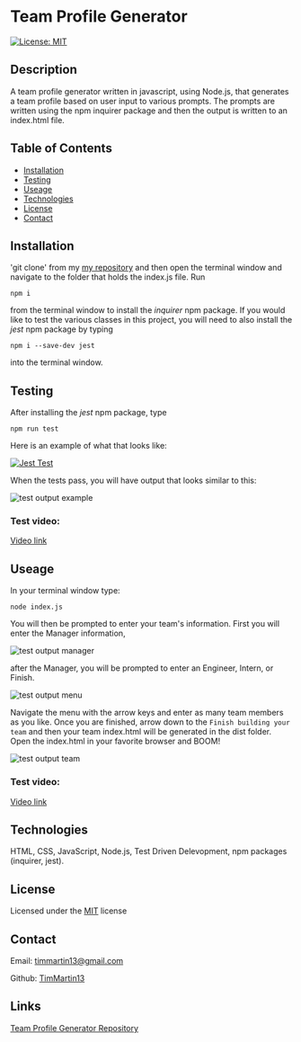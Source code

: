 # Team Profile Generator

 [![License: MIT](https://img.shields.io/badge/License-MIT-yellow.svg)](https://opensource.org/licenses/MIT)

## Description

A team profile generator written in javascript, using Node.js, that generates a team profile based on user input to various prompts.  The prompts are written using the npm inquirer package and then the output is written to an index.html file.

## Table of Contents
  
  * [Installation](#installation)
  * [Testing](#testing)
  * [Useage](#useage)
  * [Technologies](#technologies)
  * [License](#license)
  * [Contact](#contacts)

## Installation

'git clone' from my [my repository](https://github.com/TimMartin13/team_profile_generator) and then open the terminal window and navigate to the folder that holds the index.js file. Run 

```
npm i
````
from the terminal window to install the *inquirer* npm package. If you would like to test the various classes in this project, you will need to also install the *jest* npm package by typing

```
npm i --save-dev jest
```
into the terminal window. 

## Testing

After installing the *jest* npm package, type

```
npm run test
```
Here is an example of what that looks like:

[![Jest Test](./assets/images/jestTest.gif)](https://drive.google.com/file/d/1S2sAw4x7j0-WY0FgL3KMaPZ3hpCatXVn/view?usp=sharing "Testing classes with jest")


When the tests pass, you will have output that looks similar to this:

![test output example](./assets/images/testsOutput.jpg)


### Test video:

[Video link](https://drive.google.com/file/d/1S2sAw4x7j0-WY0FgL3KMaPZ3hpCatXVn/view?usp=sharing)

## Useage

In your terminal window type:

```
node index.js
```
You will then be prompted to enter your team's information.  First you will enter the Manager information,

![test output manager](./assets/images/managerPrompt.jpg)

after the Manager, you will be prompted to enter an Engineer, Intern, or Finish.
 
![test output menu](./assets/images/menu.jpg) 

Navigate the menu with the arrow keys and enter as many team members as you like. Once you are finished, arrow down to the `Finish building your team` and then your team index.html will be generated in the dist folder.  Open the index.html in your favorite browser and BOOM!

![test output team](./assets/images/testPage.jpg)



### Test video:

[Video link](https://drive.google.com/file/d/1d-9kY23S0y11e8tv31H1BUJgwIAB55zf/view?usp=sharing)


## Technologies

HTML, CSS, JavaScript, Node.js, Test Driven Delevopment, npm packages (inquirer, jest).

## License

Licensed under the [MIT](https://choosealicense.com/licenses/mit/) license 

## Contact

Email: timmartin13@gmail.com

Github: [TimMartin13](https://github.com/TimMartin13)

## Links

[Team Profile Generator Repository](https://github.com/TimMartin13/team_profile_generator)

